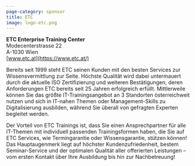 ```yaml
---
page-category: sponsor
title: ETC
image: logo-etc.png
---
```


**ETC Enterprise Training Center**<br/>
Modecenterstrasse 22<br/>
A-1030 Wien<br/>
[www.etc.at](https://www.etc.at/)

Bereits seit 1999 steht ETC seinen Kunden mit den besten Services zur Wissensvermittlung zur Seite. Höchste Qualität wird dabei untermauert durch die aktuelle ISO Zertifizierung und weiteren Bestätigungen, deren Anforderungen ETC bereits seit 25 Jahren erfolgreich erfüllt.
Mittlerweile können Sie das größte IT-Trainingsangebot an 3 Standorten österreichweit nutzen und sich in IT-nahen Themen oder Management-Skills zu Digitalisierung ausbilden, während Sie überall von gefragten Experten begleitet werden.

Der Vorteil von ETC Trainings ist, dass Sie einen Ansprechpartner für alle IT-Themen mit individuell passenden Trainingsformen haben, die Sie auf ETC Services, wie Termingarantie oder Wissensgarantie, stützen können! Das Hauptaugenmerk liegt auf höchster Kundenzufriedenheit, bestem Seminar-Service und der optimalen Qualität aller offerierten Leistungen – vom ersten Kontakt über Ihre Ausbildung bis hin zur Nachbetreuung! 
